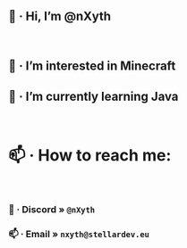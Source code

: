## 👋 · Hi, I’m @nXyth
‎ 
## 👀 · I’m interested in Minecraft
## 🌱 · I’m currently learning Java
‎ 
# 📫 · How to reach me:
‎ 
### 🔵 · Discord »       `@nXyth`
### 📫 ·  Email  » `nxyth@stellardev.eu`

